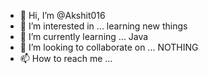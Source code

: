 - 👋 Hi, I’m @Akshit016
- 👀 I’m interested in ... learning new things 
- 🌱 I’m currently learning ... Java
- 💞️ I’m looking to collaborate on ... NOTHING
- 📫 How to reach me ...

<!---
Akshit016/Akshit016 is a ✨ special ✨ repository because its `README.md` (this file) appears on your GitHub profile.
You can click the Preview link to take a look at your changes.
--->
